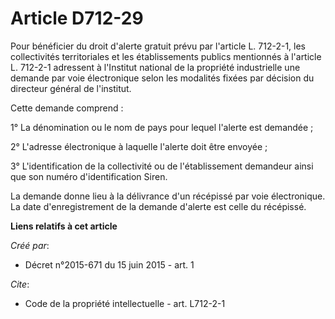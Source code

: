 # Article D712-29

Pour bénéficier du droit d'alerte gratuit prévu par l'article L. 712-2-1, les collectivités territoriales et les
établissements publics mentionnés à l'article L. 712-2-1 adressent à l'Institut national de la propriété industrielle une
demande par voie électronique selon les modalités fixées par décision du directeur général de l'institut.

Cette demande comprend : 

1° La dénomination ou le nom de pays pour lequel l'alerte est demandée ; 

2° L'adresse électronique à laquelle l'alerte doit être envoyée ; 

3° L'identification de la collectivité ou de l'établissement demandeur ainsi que son numéro d'identification Siren. 

La demande donne lieu à la délivrance d'un récépissé par voie électronique. La date d'enregistrement de la demande d'alerte
est celle du récépissé.

**Liens relatifs à cet article**

_Créé par_:

  - Décret n°2015-671 du 15 juin 2015 - art. 1

_Cite_:

  - Code de la propriété intellectuelle - art. L712-2-1
